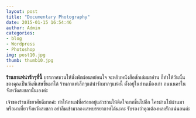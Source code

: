 ```yaml
---
layout: post
title: "Documentary Photography"
date: 2015-01-15 16:54:46
author: Admin
categories: 
- blog 
- Wordpress
- Photoshop
img: post10.jpg
thumb: thumb10.jpg
---
```

<b>ร้านกาแฟน่ารักๆที่นี้</b> บรรกาศชวนให้นั่งพักผ่อนหย่อนใจ จะหยิบหนังสือสักเล่มมาอ่าน ก็ทำให้วันนั้นของคุณเป็นวันพิเสษขึ้นมาได้ 
ร้านกาแฟเล็กๆแต่น่ารักมากๆแห่งนี้ ตั้งอยู่ในย่านเมืองเก่า ถนนนครใน จังหวัดสงขลานั่นเองค่ะ

เจ้าของร้านอัธยาศัยดีมากค่ะ ทำให้กาแฟที่อร่อยอยู่แล่วชวนให้ติดใจมากขึ้นไปอีก ใครผ่านไปผ่านมา หรือมาเที่ยวจังหวัดสงขลา อย่าลืมเข้ามาลองเสพบรรยากาศได้นะคะ
รับรองว่าคุณต้องหลงรักแน่นอนค่ะ
 <!--more-->


[hampden]: https://github.com/jekyll/jekyll
